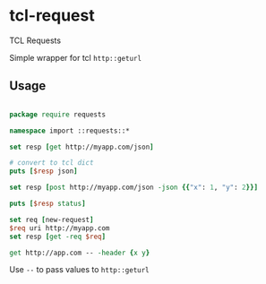 # tcl-request
TCL Requests

Simple wrapper for tcl `http::geturl`

## Usage

```tcl

package require requests

namespace import ::requests::*

set resp [get http://myapp.com/json]

# convert to tcl dict
puts [$resp json]

set resp [post http://myapp.com/json -json {{"x": 1, "y": 2}}]

puts [$resp status]

set req [new-request]
$req uri http://myapp.com
set resp [get -req $req]

get http://app.com -- -header {x y} 

```

Use `--` to pass values to `http::geturl`
